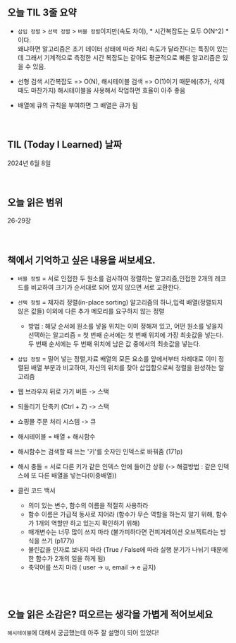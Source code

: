 
## 오늘 TIL 3줄 요약

- `삽입 정렬` > `선택 정렬` > `버블 정렬`이지만(속도 차이), * 시간복잡도는 모두 O(N^2) * 이다. <br/>
왜냐하면 알고리즘은 초기 데이터 상태에 따라 처리 속도가 달라진다는 특징이 있는데 그래서 기계적으로 측정한 시간 복잡도는 같아도 평균적으로 빠른 알고리즘은 있을 수 있음.<br/>

- 선형 검색 시간복잡도 => O(N), 해시테이블 검색 => O(1)이기 때문에(추가, 삭제 때도 마찬가지) 해시테이블을 사용해서 작업하면 효율이 아주 좋음<br/>

- 배열에 큐의 규칙을 부여하면 그 배열은 큐가 됨
<br/><br/><br/>
## TIL (Today I Learned) 날짜

2024년 6월 8일
<br/><br/><br/>
## 오늘 읽은 범위

26-29장
<br/><br/><br/>
## 책에서 기억하고 싶은 내용을 써보세요.

- `버블 정렬` = 서로 인접한 두 원소를 검사하여 정렬하는 알고리즘,인접한 2개의 레코드를 비교하여 크기가 순서대로 되어 있지 않으면 서로 교환한다.<br/>
- `선택 정렬` = 제자리 정렬(in-place sorting) 알고리즘의 하나,입력 배열(정렬되지 않은 값들) 이외에 다른 추가 메모리를 요구하지 않는 정렬
  - 방법 : 해당 순서에 원소를 넣을 위치는 이미 정해져 있고, 어떤 원소를 넣을지 선택하는 알고리즘 = 첫 번째 순서에는 첫 번째 위치에 가장 최솟값을 넣는다.<br/>
  두 번째 순서에는 두 번째 위치에 남은 값 중에서의 최솟값을 넣는다.<br/>
- `삽입 정렬` = 밀어 넣는 정렬,자료 배열의 모든 요소를 앞에서부터 차례대로 이미 정렬된 배열 부분과 비교하여, 자신의 위치를 찾아 삽입함으로써 정렬을 완성하는 알고리즘<br/>
- 웹 브라우저 뒤로 가기 버튼 -> 스택<br/>
- 되돌리기 단축키 (Ctrl + Z) -> 스택<br/>
- 쇼핑몰 주문 처리 시스템 -> 큐<br/>

- 해시테이블 = 배열 + 해시함수<br/>
- 해시함수는 검색할 때 쓰는 '키'를 숫자인 인덱스로 바꿔줌 (171p)<br/>
- 해시 충돌 = 서로 다른 키가 같은 인덱스 안에 들어간 상황 (-> 해결방법 : 같은 인덱스에 또 다른 배열을 넣는다(이중배열))<br/>
- 클린 코드 백서
  - 의미 있는 변수, 함수의 이름을 적절히 사용하라<br/>
  - 함수 이름은 가급적 동사로 지어라 (함수가 무슨 역할을 하는지 알기 위해, 함수가 1개의 역할만 하고 있는지 확인하기 위해)<br/>
  - 매개변수는 너무 많이 쓰지 마라 (불가피하다면 컨피겨레이션 오브젝트라는 방식을 쓰기 (p177))<br/>
  - 불린값을 인자로 보내지 마라 (True / False에 따라 실행 분기가 나뉘기 때문에 한 함수가 2개의 일을 하게 됨)<br/>
  - 축약어를 쓰지 마라 ( user -> u, email -> e 금지)<br/>
<br/><br/><br/>
## 오늘 읽은 소감은? 떠오르는 생각을 가볍게 적어보세요

`해시테이블`에 대해서 궁금했는데 아주 잘 설명이 되어 있었다!
